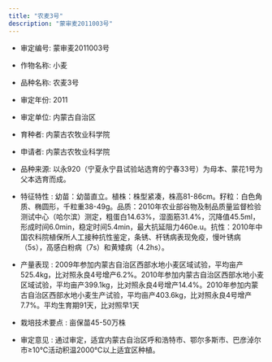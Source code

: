 ```yaml
---
title: "农麦3号"
description: "蒙审麦2011003号"
---
```

* 审定编号:  蒙审麦2011003号

*  作物名称:  小麦

*  品种名称:  农麦3号

*  审定年份:  2011

*  审定单位:  内蒙古自治区

* 育种者:  内蒙古农牧业科学院

*  申请者:  内蒙古农牧业科学院

*  品种来源:  以永920（宁夏永宁县试验站选育的宁春33号）为母本、蒙花1号为父本选育而成。

*  特征特性 : 
幼苗：幼苗直立。植株：株型紧凑，株高81-86cm。籽粒：白色角质、椭圆形，千粒重38-49g。品质：2010年农业部谷物及制品质量监督检验测试中心（哈尔滨）测定，粗蛋白14.63%，湿面筋31.4%，沉降值45.5ml，形成时间6.0min，稳定时间5.4min，最大抗延阻力460e.u。抗性：2010年中国农科院植保所人工接种抗性鉴定，条锈、杆锈病表现免疫，慢叶锈病（5s），高感白粉病（7s）和黄矮病（4.2hs）。
 
*  产量表现 : 
2009年参加内蒙古自治区西部水地小麦区域试验，平均亩产525.4kg，比对照永良4号增产6.2%。2010年参加内蒙古自治区西部水地小麦区域试验，平均亩产399.1kg，比对照永良4号增产14.4%。2010年参加内蒙古自治区西部水地小麦生产试验，平均亩产403.6kg，比对照永良4号增产7.7%。平均生育期91天，比对照早1天

*  栽培技术要点 : 
亩保苗45-50万株

*  审定意见 : 
通过审定，适宜内蒙古自治区呼和浩特市、鄂尔多斯市、巴彦淖尔市≥10℃活动积温2000℃以上适宜区种植。
